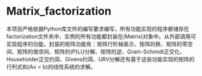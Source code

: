 # Matrix_factorization
本项目严格依据Python库文件的编写要求编写，所有功能实现的程序都储存在factorization文件夹中，实例的所有功能都封装在\(Matrix\)对象中。从外部调用可实现程序的功能，封装的矩阵功能有：矩阵行阶梯表示、矩阵的秩、矩阵的零空间、矩阵的值空间、矩阵的(P)LU分解、矩阵的逆、Gram-Schmidt正交化、Householder正交约简、Givens约简、URV分解还有基于这些功能实现的矩阵的行列式和\(Ax = b\)的线性系统的求解。
